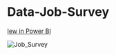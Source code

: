 # Data-Job-Survey  

[Iew in Power BI](https://app.powerbi.com/view?r=eyJrIjoiZDY2NDVmN2EtOThkNy00NDRiLWEwZTQtOTg0ZjE0MzU5NDIxIiwidCI6IjExNThlMmQ1LWRjMjQtNDFhZC1hYmNlLTYyODQxMDc2ZGJkZSIsImMiOjZ9)


![Job_Survey](https://user-images.githubusercontent.com/91919362/215857998-179dd20e-40e2-459d-9700-d06bc9471c78.jpg)
